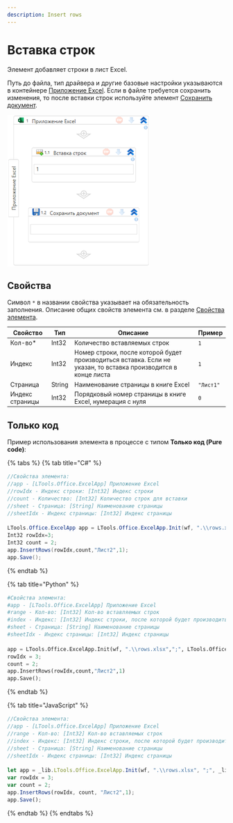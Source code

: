 ```yaml
---
description: Insert rows
---
```


# Вставка строк

Элемент добавляет строки в лист Excel. 

Путь до файла, тип драйвера и другие базовые настройки указываются в контейнере [Приложение Excel](https://docs.primo-rpa.ru/primo-rpa/g_elements/el_basic/els_excel/el_excel_app). Если в файле требуется сохранить изменения, то после вставки строк используйте элемент [Сохранить документ](https://docs.primo-rpa.ru/primo-rpa/g_elements/el_basic/els_excel/el_excel_save).

![](<../../../.gitbook/assets1/WFInsertRows.png>)


## Свойства

Символ `*` в названии свойства указывает на обязательность заполнения. Описание общих свойств элемента см. в разделе [Свойства элемента](https://docs.primo-rpa.ru/primo-rpa/primo-studio/process/elements#svoistva-elementa).

| Свойство        | Тип    | Описание                                                                                                        | Пример    | 
| --------------- | ------ | --------------------------------------------------------------------------------------------------------------- | --------- | 
| Кол-во\*        | Int32  | Количество вставляемых строк                                                                                    | `1`       | 
| Индекс          | Int32  | Номер строки, после которой будет производиться вставка. Если не указан, то вставка производится в конце листа  | `1`       | 
| Страница        | String | Наименование страницы в книге Excel                                                                             | `"Лист1"` | 
| Индекс страницы | Int32  | Порядковый номер страницы в книге Excel, нумерация с нуля                                                       | `0`       | 

## Только код

Пример использования элемента в процессе с типом **Только код (Pure code)**:

{% tabs %}
{% tab title="C#" %}
```csharp
//Свойства элемента:
//app - [LTools.Office.ExcelApp] Приложение Excel
//rowIdx - Индекс строки: [Int32] Индекс строки
//count - Количество: [Int32] Количество строк для вставки
//sheet - Страница: [String] Наименование страницы
//sheetIdx - Индекс страницы: [Int32] Индекс страницы
		
LTools.Office.ExcelApp app = LTools.Office.ExcelApp.Init(wf, ".\\rows.xlsx", ";", LTools.Office.Model.InteropTypes.DX);
Int32 rowIdx=3;
Int32 count = 2;
app.InsertRows(rowIdx,count,"Лист2",1);
app.Save();
```
{% endtab %}

{% tab title="Python" %}
```python
#Свойства элемента:
#app - [LTools.Office.ExcelApp] Приложение Excel
#range - Кол-во: [Int32] Кол-во вставляемых строк
#index - Индекс: [Int32] Индекс строки, после которой будет производиться вставка. Если не указан, то вставка производится в конце листа
#sheet - Страница: [String] Наименование страницы
#sheetIdx - Индекс страницы: [Int32] Индекс страницы
		
app = LTools.Office.ExcelApp.Init(wf, ".\\rows.xlsx",";", LTools.Office.Model.InteropTypes.DX)
rowIdx = 3;
count = 2;
app.InsertRows(rowIdx,count,"Лист2",1)
app.Save();
```
{% endtab %}

{% tab title="JavaScript" %}
```javascript
//Свойства элемента:
//app - [LTools.Office.ExcelApp] Приложение Excel
//range - Кол-во: [Int32] Кол-во вставляемых строк
//index - Индекс: [Int32] Индекс строки, после которой будет производиться вставка. Если не указан, то вставка производится в конце листа
//sheet - Страница: [String] Наименование страницы
//sheetIdx - Индекс страницы: [Int32] Индекс страницы
		
let app = _lib.LTools.Office.ExcelApp.Init(wf, ".\\rows.xlsx", ";", _lib.LTools.Office.Model.InteropTypes.DX);
var rowIdx = 3;
var count = 2;
app.InsertRows(rowIdx, count, "Лист2",1);
app.Save();
```
{% endtab %}
{% endtabs %}
